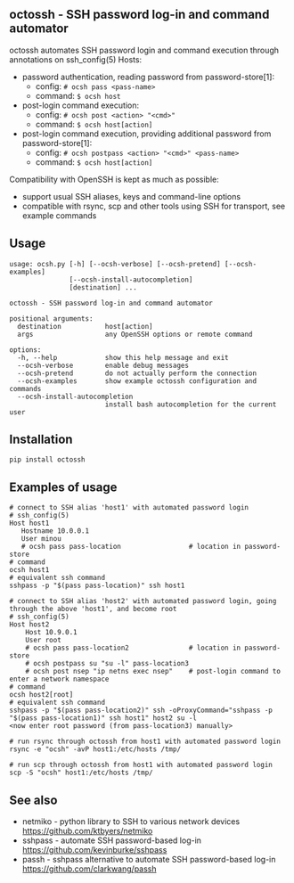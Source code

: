 ## octossh - SSH password log-in and command automator

octossh automates SSH password login and command execution through annotations on ssh_config(5) Hosts:
* password authentication, reading password from password-store[1]:
  * config:  `# ocsh pass <pass-name>`
  * command: `$ ocsh host`
* post-login command execution:
  * config:  `# ocsh post <action> "<cmd>"`
  * command: `$ ocsh host[action]`
* post-login command execution, providing additional password from password-store[1]:
  * config:  `# ocsh postpass <action> "<cmd>" <pass-name>`
  * command: `$ ocsh host[action]`

Compatibility with OpenSSH is kept as much as possible:
* support usual SSH aliases, keys and command-line options
* compatible with rsync, scp and other tools using SSH for transport, see example commands

## Usage
```
usage: ocsh.py [-h] [--ocsh-verbose] [--ocsh-pretend] [--ocsh-examples]
               [--ocsh-install-autocompletion]
               [destination] ...

octossh - SSH password log-in and command automator

positional arguments:
  destination           host[action]
  args                  any OpenSSH options or remote command

options:
  -h, --help            show this help message and exit
  --ocsh-verbose        enable debug messages
  --ocsh-pretend        do not actually perform the connection
  --ocsh-examples       show example octossh configuration and commands
  --ocsh-install-autocompletion
                        install bash autocompletion for the current user
```

## Installation

```
pip install octossh
```

## Examples of usage
```
# connect to SSH alias 'host1' with automated password login
# ssh_config(5)
Host host1
   Hostname 10.0.0.1
   User minou
   # ocsh pass pass-location                 # location in password-store
# command
ocsh host1
# equivalent ssh command
sshpass -p "$(pass pass-location)" ssh host1

# connect to SSH alias 'host2' with automated password login, going through the above 'host1', and become root
# ssh_config(5)
Host host2
    Host 10.9.0.1
    User root
    # ocsh pass pass-location2               # location in password-store
    # ocsh postpass su "su -l" pass-location3
    # ocsh post nsep "ip netns exec nsep"    # post-login command to enter a network namespace
# command
ocsh host2[root]
# equivalent ssh command
sshpass -p "$(pass pass-location2)" ssh -oProxyCommand="sshpass -p "$(pass pass-location1)" ssh host1" host2 su -l
<now enter root password (from pass-location3) manually>

# run rsync through octossh from host1 with automated password login
rsync -e "ocsh" -avP host1:/etc/hosts /tmp/

# run scp through octossh from host1 with automated password login
scp -S "ocsh" host1:/etc/hosts /tmp/
```

## See also

* netmiko - python library to SSH to various network devices
  https://github.com/ktbyers/netmiko
* sshpass - automate SSH password-based log-in
  https://github.com/kevinburke/sshpass
* passh - sshpass alternative to automate SSH password-based log-in
  https://github.com/clarkwang/passh
